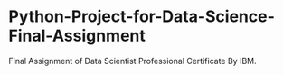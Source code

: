 # Python-Project-for-Data-Science-Final-Assignment
Final Assignment of Data Scientist Professional Certificate By IBM. 
